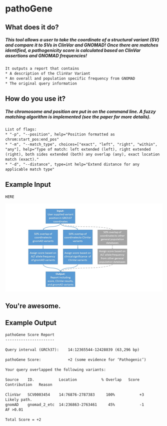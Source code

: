 # pathoGene

## What does it do?

##### This tool allows a user to take the coordinate of a structural variant (SV) and compare it to SVs in ClinVar and GNOMAD!  Once there are matches identified, a pathogenicity score is calculated based on ClinVar assertions and GNOMAD frequencies!  

``` 
It outputs a report that contains 
* A description of the ClinVar Variant
* An overall and population specific frequency from GNOMAD
* The original query information 
```

## How do you use it?

##### The chromosome and position are put in on the command line.  A fuzzy matching algorithm is implemented (see the paper for more details).    

```
List of flags:
* "-p", "--position", help="Position formatted as chrom:start_pos:end_pos"
* "-m", "--match_type", choices=["exact", "left", "right", "within", "any"], help="Type of match: left extended (left), right extended (right), both sides extended (both) any overlap (any), exact location match (exact)."
* "-d", "--distance", type=int help="Extend distance for any applicable match type"
```

## Example Input

```
HERE
```

![Alt text](https://github.com/NCBI-Hackathons/Computational_Medicine_1/blob/master/pathoGene/pathoGene.jpg)

## You're awesome.

## Example Output
```
pathoGene Score Report
----------------------

Query interval (GRCh37):    14:12365544-12428839 (63,296 bp)

pathoGene Score:            +2 (some evidence for ‘Pathogenic’)

Your query overlapped the following variants:

Source    ID.           Location           % Overlap   Score Contribution   Reason
					
ClinVar   SCV0003454    14:76876-2787383     100%           +3              Likely path.
gnomAD    gnomad_2_etc  14:236863-2763461     45%           -1              AF >0.01
					
Total Score = +2	
```

